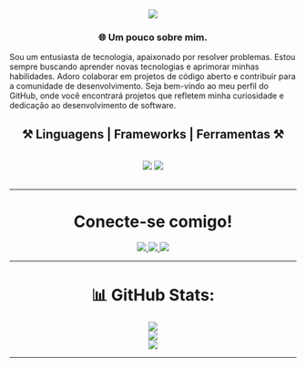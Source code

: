 <div align="center">
 <img src="https://images3.alphacoders.com/874/874252.jpg" />
</div>

<h3 align="center"> 🌐 Um pouco sobre mim. </h3>

Sou um entusiasta de tecnologia, apaixonado por resolver problemas. Estou sempre buscando aprender novas tecnologias e aprimorar minhas habilidades. Adoro colaborar em projetos de código aberto e contribuir para a comunidade de desenvolvimento. Seja bem-vindo ao meu perfil do GitHub, onde você encontrará projetos que refletem minha curiosidade e dedicação ao desenvolvimento de software.

 




 
 
<h2 align="center">⚒️ Linguagens | Frameworks | Ferramentas ⚒️</h2>
<br/>
<div align="center">
    <img src="https://skillicons.dev/icons?i=javascript,vuejs,html,css,vscode,github,figma,tailwind,git" />
    <img src="https://skillicons.dev/icons?i=nodejs,python,typescript,express,c,nextjs,mysql,flask" /><br>
</div>

<br/>
<hr/>

<div align="center"> 
 <h1>Conecte-se comigo!</h1>
  <a href="mailto:nielvitorba@gmai.com">
    <img src="https://img.shields.io/badge/Gmail-333333?style=for-the-badge&logo=gmail&logoColor=red" />
  </a>
  <a href="https://www.linkedin.com/in/daniel-assis-09a295321/" target="_blank">
    <img src="https://img.shields.io/badge/LinkedIn-0077B5?style=for-the-badge&logo=linkedin&logoColor=white" target="_blank" />
  </a>
  <a href="https://nielassis.github.io" target="_blank">
     <img src="https://img.shields.io/badge/Portfolio-FF5722?style=for-the-badge&logo=todoist&logoColor=white" target="_blank" /> <!-- sqlite, safari, google-chrome are other good icon options -->
  </a>
</div>
<hr/>
<div align="center">
    
# 📊 GitHub Stats:
![](https://github-readme-stats.vercel.app/api?username=nielassis&theme=dark&hide_border=false&include_all_commits=false&count_private=false)<br/>
![](https://github-readme-streak-stats.herokuapp.com/?user=nielassis&theme=dark&hide_border=false)<br/>
![](https://github-readme-stats.vercel.app/api/top-langs/?username=nielassis&theme=dark&hide_border=false&include_all_commits=false&count_private=false&layout=compact)

---

</div>
